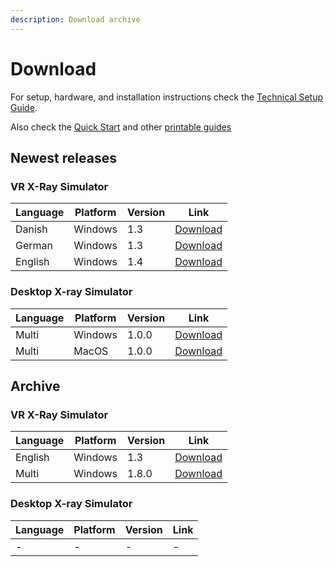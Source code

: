```yaml
---
description: Download archive
---
```


# Download

For setup, hardware, and installation instructions check the [Technical Setup Guide](technical-setup-guides/). &#x20;

Also check the [Quick Start](../guides/vr-quick-start-guide.md) and other [printable guides](printable-guides-and-templates.md)

## Newest releases

### VR X-Ray Simulator

| Language | Platform | Version | Link                                                                                                             |
| -------- | -------- | ------- | ---------------------------------------------------------------------------------------------------------------- |
| Danish   | Windows  |  1.3    | [Download](https://vitasim.sharepoint.com/:u:/s/Develop/EfjX3I313xZAsxGEcH8rZPUBzw5IMHIT0zfBe-AxcZideg)          |
| German   | Windows  | 1.3     | [Download](https://vitasim.sharepoint.com/:u:/s/Develop/EaSOaHOjr7ZIlLdI8kEvQLsBqSigo0Pwt79S9z-FvF8Sbw?e=sqQQwM) |
| English  | Windows  | 1.4     | [Download](https://vitasim.sharepoint.com/:u:/s/Develop/EZt78tv3GWhHjcL5n-qTMjcBm7siWrIKZYvT_C76huKszw)          |

### Desktop X-ray Simulator

| Language | Platform | Version | Link                                                                                                                                       |
| -------- | -------- | ------- | ------------------------------------------------------------------------------------------------------------------------------------------ |
| Multi    | Windows  |  1.0.0  | [Download](https://storage.googleapis.com/platform-builds/X-ray%20simulator/SIGNED_Setup%20Desktop%20X-Ray%20Simulator%20v1.0.0-rc.2.exe)  |
| Multi    | MacOS    | 1.0.0   | [Download](https://storage.googleapis.com/platform-builds/X-ray%20simulator/MacOS%20Setup%20Desktop%20X-Ray%20Simulator%20v1.0.0-rc.2.dmg) |

## Archive

### VR X-Ray Simulator

| Language | Platform | Version | Link                                                                                                             |
| -------- | -------- | ------- | ---------------------------------------------------------------------------------------------------------------- |
| English  | Windows  |  1.3    | [Download](https://vitasim.sharepoint.com/:u:/s/Develop/EZlfuf0AjTdOkS15Q4oEZl0By4_ieLjd2lGN3SAwsYChRw?e=eg6Ayl) |
| Multi    | Windows  | 1.8.0   | [Download](https://vitasim.sharepoint.com/:u:/s/Develop/ETaQYhC9jxxLhfl_IiBQJvgB5g3OY-sz0qU0GMS7Vf6arg?e=J8DsdI) |

### Desktop X-ray Simulator

| Language | Platform | Version | Link |
| -------- | -------- | ------- | ---- |
| -        | -        |  -      | -    |
